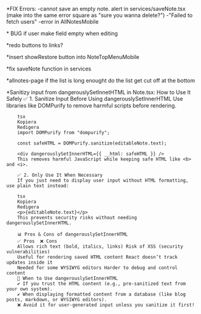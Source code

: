 \*FIX Errors:
-cannot save an empty note. alert in services/saveNote.tsx (make into the same error square as "sure you wanna delete?")
-"Failed to fetch users" -error in AllNotesMobile

\* BUG if user make field empty when editing

\*redo buttons to links?

\*insert showRestore button into NoteTopMenuMobile

\*fix saveNote function in services

\*allnotes-page if the list is long enought do the list get cut off at the bottom

\*Sanitizy input from dangerouslySetInnetHTML in Note.tsx:
How to Use It Safely
✅ 1. Sanitize Input Before Using dangerouslySetInnerHTML
Use libraries like DOMPurify to remove harmful scripts before rendering.

        tsx
        Kopiera
        Redigera
        import DOMPurify from "dompurify";

        const safeHTML = DOMPurify.sanitize(editableNote.text);

        <div dangerouslySetInnerHTML={{ __html: safeHTML }} />
        This removes harmful JavaScript while keeping safe HTML like <b> and <i>.

        ✅ 2. Only Use It When Necessary
        If you just need to display user input without HTML formatting, use plain text instead:

        tsx
        Kopiera
        Redigera
        <p>{editableNote.text}</p>
        This prevents security risks without needing dangerouslySetInnerHTML.

        📊 Pros & Cons of dangerouslySetInnerHTML
        ✅ Pros	❌ Cons
        Allows rich text (bold, italics, links)	Risk of XSS (security vulnerabilities)
        Useful for rendering saved HTML content	React doesn’t track updates inside it
        Needed for some WYSIWYG editors	Harder to debug and control content
        🚀 When to Use dangerouslySetInnerHTML
        ✔ If you trust the HTML content (e.g., pre-sanitized text from your own system).
        ✔ When displaying formatted content from a database (like blog posts, markdown, or WYSIWYG editors).
        ❌ Avoid it for user-generated input unless you sanitize it first!
